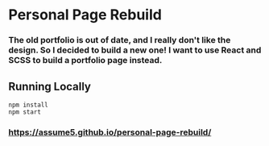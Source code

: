 # Personal Page Rebuild
### The old portfolio is out of date, and I really don't like the design. So I decided to build a new one! I want to use React and SCSS to build a portfolio page instead.
## Running Locally
    npm install
    npm start

### https://assume5.github.io/personal-page-rebuild/
